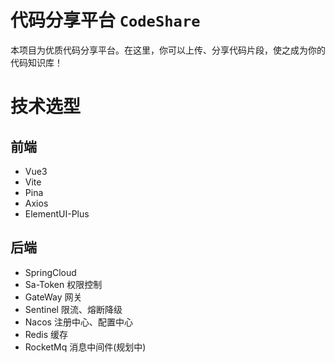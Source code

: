 # 代码分享平台 `CodeShare`

本项目为优质代码分享平台。在这里，你可以上传、分享代码片段，使之成为你的代码知识库！

# 技术选型

## 前端

- Vue3
- Vite
- Pina
- Axios
- ElementUI-Plus

## 后端

- SpringCloud
- Sa-Token 权限控制
- GateWay 网关
- Sentinel 限流、熔断降级
- Nacos 注册中心、配置中心
- Redis 缓存
- RocketMq 消息中间件(规划中)
